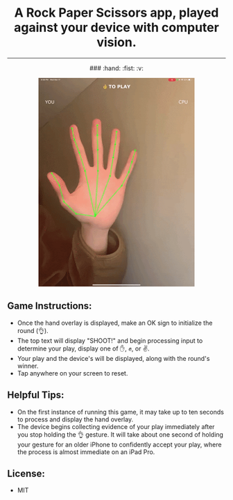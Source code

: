 <div align="center">
  <h1> A Rock Paper Scissors app, played against your device with computer vision. </h1>
 </div>
 
-----

<div align="center">
### :hand: :fist: :v:

![Demo](demo/demo.gif)

</div>

## Game Instructions:

 * Once the hand overlay is displayed, make an OK sign to initialize the round (:ok_hand:).
 * The top text will display "SHOOT!" and begin processing input to determine your play, display one of :hand:, :fist:, or :v:. 
 * Your play and the device's will be displayed, along with the round's winner.
 * Tap anywhere on your screen to reset.

## Helpful Tips:

 * On the first instance of running this game, it may take up to ten seconds to process and display the hand overlay. 
 * The device begins collecting evidence of your play immediately after you stop holding the :ok_hand: gesture. It will take about one second of holding your gesture for an older iPhone to confidently accept your play, where the process is almost immediate on an iPad Pro.

## License:
 * MIT
